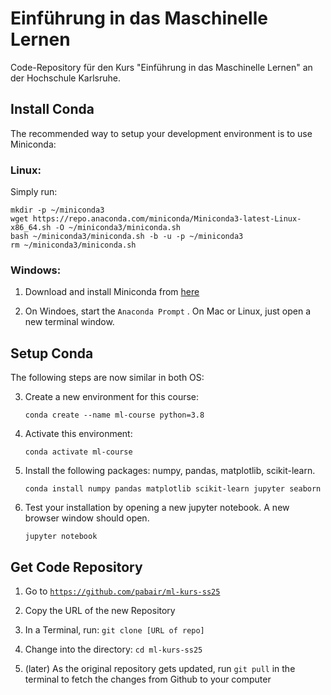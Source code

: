 # Einführung in das Maschinelle Lernen
Code-Repository für den Kurs "Einführung in das Maschinelle Lernen" an der Hochschule Karlsruhe.

## Install Conda

The recommended way to setup your development environment is to use Miniconda:
### Linux:
Simply run:
```
mkdir -p ~/miniconda3
wget https://repo.anaconda.com/miniconda/Miniconda3-latest-Linux-x86_64.sh -O ~/miniconda3/miniconda.sh
bash ~/miniconda3/miniconda.sh -b -u -p ~/miniconda3
rm ~/miniconda3/miniconda.sh
```
### Windows:

1. Download and install Miniconda from [here](https://www.anaconda.com/download/success)

2. On Windoes, start the `Anaconda Prompt` . On Mac or Linux, just open a new terminal window.

## Setup Conda

The following steps are now similar in both OS:

3. Create a new environment for this course:

    `conda create --name ml-course python=3.8`

4. Activate this environment:

    `conda activate ml-course`

5. Install the following packages: numpy, pandas, matplotlib, scikit-learn.

    `conda install numpy pandas matplotlib scikit-learn jupyter seaborn`

6. Test your installation by opening a new jupyter notebook. A new browser window should open.

    `jupyter notebook`


## Get Code Repository

1. Go to [`https://github.com/pabair/ml-kurs-ss25`](https://github.com/pabair/ml-kurs-ss25)

2. Copy the URL of the new Repository

3. In a Terminal, run:  `git clone [URL of repo]`

4. Change into the directory: `cd ml-kurs-ss25`

5. (later) As the original repository gets updated, run `git pull` in the terminal to fetch the changes from Github to your computer
